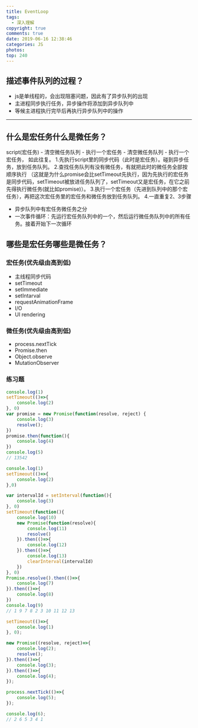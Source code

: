 ```yaml
---
title: EventLoop
tags:
  - 深入理解
copyright: true
comments: true
date: 2019-06-16 12:38:46
categories: JS
photos:
top: 240
---
```


## 描述事件队列的过程？

- js是单线程的，会出现阻塞问题，因此有了异步队列的出现
- 主进程同步执行任务，异步操作将添加到异步队列中
- 等候主进程执行完毕后再执行异步队列中的操作

---
<!--more-->

## 什么是宏任务什么是微任务？
script(宏任务) - 清空微任务队列 - 执行一个宏任务 - 清空微任务队列 - 执行一个宏任务， 如此往复。
1.先执行script里的同步代码（此时是宏任务）。碰到异步任务，放到任务队列。
2.查找任务队列有没有微任务，有就把此时的微任务全部按顺序执行 （这就是为什么promise会比setTimeout先执行，因为先执行的宏任务是同步代码，setTimeout被放进任务队列了，setTimeout又是宏任务，在它之前先得执行微任务(就比如promise)）。
3.执行一个宏任务（先进到队列中的那个宏任务），再把这次宏任务里的宏任务和微任务放到任务队列。
4.一直重复2、3步骤
- 异步队列中有宏任务微任务之分
- 一次事件循环：先运行宏任务队列中的一个，然后运行微任务队列中的所有任务。接着开始下一次循环

## 哪些是宏任务哪些是微任务？

### 宏任务(优先级由高到低)
- 主线程同步代码
- setTimeout
- setImmediate
- setIntarval
- requestAnimationFrame
- I/O
- UI rendering

### 微任务(优先级由高到低)
- process.nextTick
- Promise.then
- Object.observe
- MutationObserver

### 练习题
```js
console.log(1)
setTimeout(()=>{
    console.log(2)
}, 0)
var promise = new Promise(function(resolve, reject) {
    console.log(3)
    resolve();
})
promise.then(function(){
    console.log(4)
})
console.log(5)
// 13542

console.log(1)
setTimeout(()=>{
    console.log(2)
},0)

var intervalId = setInterval(function(){
    console.log(3)
}, 0)
setTimeout(function(){
    console.log(10)
    new Promise(function(resolve){
        console.log(11)
        resolve()
    }).then(()=>{
        console.log(12)
    }).then(()=>{
        console.log(13)
        clearInterval(intervalId)
    })
}, 0)
Promise.resolve().then(()=>{
    console.log(7)
}).then(()=>{
    console.log(8)
})
console.log(9)
// 1 9 7 8 2 3 10 11 12 13

setTimeout(()=>{
    console.log(1)
}, 0);

new Promise((resolve, reject)=>{
    console.log(2);
    resolve();
}).then(()=>{
    console.log(3);
}).then(()=>{
    console.log(4);
});

process.nextTick(()=>{
    console.log(5);
});

console.log(6);
// 2 6 5 3 4 1
```